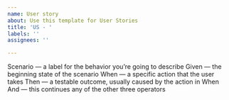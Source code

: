 ```yaml
---
name: User story
about: Use this template for User Stories
title: 'US - '
labels: ''
assignees: ''

---
```


Scenario — a label for the behavior you’re going to describe
Given — the beginning state of the scenario
When — a specific action that the user takes
Then — a testable outcome, usually caused by the action in When
And — this continues any of the other three operators

